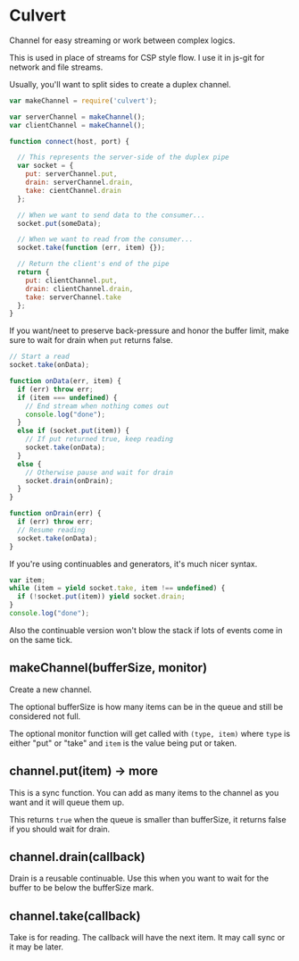 Culvert
=======

Channel for easy streaming or work between complex logics.

This is used in place of streams for CSP style flow.  I use it in js-git for network and file streams.

Usually, you'll want to split sides to create a duplex channel.

```js
var makeChannel = require('culvert');

var serverChannel = makeChannel();
var clientChannel = makeChannel();

function connect(host, port) {

  // This represents the server-side of the duplex pipe
  var socket = {
    put: serverChannel.put,
    drain: serverChannel.drain,
    take: cientChannel.drain
  };

  // When we want to send data to the consumer...
  socket.put(someData);

  // When we want to read from the consumer...
  socket.take(function (err, item) {});

  // Return the client's end of the pipe
  return {
    put: clientChannel.put,
    drain: clientChannel.drain,
    take: serverChannel.take
  };
}
```

If you want/neet to preserve back-pressure and honor the buffer limit,
make sure to wait for drain when `put` returns false.

```js
// Start a read
socket.take(onData);

function onData(err, item) {
  if (err) throw err;
  if (item === undefined) {
    // End stream when nothing comes out
    console.log("done");
  }
  else if (socket.put(item)) {
    // If put returned true, keep reading
    socket.take(onData);
  }
  else {
    // Otherwise pause and wait for drain
    socket.drain(onDrain);
  }
}

function onDrain(err) {
  if (err) throw err;
  // Resume reading
  socket.take(onData);
}
```

If you're using continuables and generators, it's much nicer syntax.

```js
var item;
while (item = yield socket.take, item !== undefined) {
  if (!socket.put(item)) yield socket.drain;
}
console.log("done");
```

Also the continuable version won't blow the stack if lots of events come in on the same tick.

## makeChannel(bufferSize, monitor)

Create a new channel.

The optional bufferSize is how many items can be in the queue and still be considered not full.

The optional monitor function will get called with `(type, item)` where `type` is either "put" or "take" and `item` is the value being put or taken.

## channel.put(item) -> more

This is a sync function.  You can add as many items to the channel as you want and it will queue them up.

This returns `true` when the queue is smaller than bufferSize, it returns false if you should wait for drain.

## channel.drain(callback)

Drain is a reusable continuable.  Use this when you want to wait for the buffer to be below the bufferSize mark.

## channel.take(callback)

Take is for reading.  The callback will have the next item.  It may call sync or it may be later.
